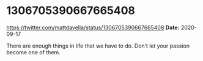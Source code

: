 # 1306705390667665408
https://twitter.com/mattdavella/status/1306705390667665408
**Date:** 2020-09-17

There are enough things in life that we have to do. Don’t let your passion become one of them.
